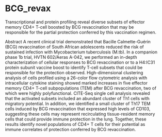 # BCG_revax
Transcriptional and protein profiling reveal diverse subsets of effector memory CD4+ T-cell boosted by BCG revaccination that may be responsible for the partial protection conferred by this vaccination regimen.

Abstract
A recent clinical trial demonstrated that Bacille Calmette-Guérin (BCG) revaccination of South African adolescents reduced the risk of sustained infection with Mycobacterium tuberculosis (M.tb).  In a companion phase 1b trial, HVTN 602/Aeras A-042, we performed an in-depth characterization of cellular responses to BCG revaccination or to a H4:IC31 protein subunit vaccine boost to identify T-cell subsets that could be responsible for the protection observed. High-dimensional clustering analysis of cells profiled using a 26-color flow cytometric analysis with intracellular cytokine staining showed marked increases in five effector memory CD4+ T-cell subpopulations (TEM) after BCG revaccination, two of which were highly polyfunctional. CITE-Seq single cell analysis revealed that the activated subsets included an abundant cluster of Th1 cells with migratory potential. In addition, we identified a small cluster of Th17 TEM cells induced by BCG revaccination that expressed high levels of CD103, suggesting these cells may represent recirculating tissue-resident memory cells that could provide immune protection in the lung. Together, these results identify novel populations of CD4+ T cells for their potential as immune correlates of protection conferred by BCG revaccination. 
